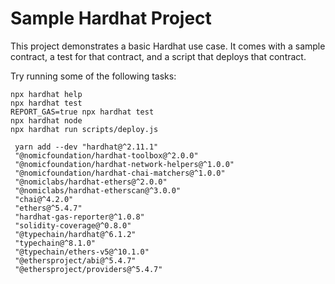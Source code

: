 # Sample Hardhat Project

This project demonstrates a basic Hardhat use case. It comes with a sample contract, a test for that contract, and a script that deploys that contract.

Try running some of the following tasks:

```shell
npx hardhat help
npx hardhat test
REPORT_GAS=true npx hardhat test
npx hardhat node
npx hardhat run scripts/deploy.js
```

```shell
 yarn add --dev "hardhat@^2.11.1"
 "@nomicfoundation/hardhat-toolbox@^2.0.0"
 "@nomicfoundation/hardhat-network-helpers@^1.0.0"
 "@nomicfoundation/hardhat-chai-matchers@^1.0.0"
 "@nomiclabs/hardhat-ethers@^2.0.0"
 "@nomiclabs/hardhat-etherscan@^3.0.0"
 "chai@^4.2.0"
 "ethers@^5.4.7"
 "hardhat-gas-reporter@^1.0.8"
 "solidity-coverage@^0.8.0"
 "@typechain/hardhat@^6.1.2"
 "typechain@^8.1.0"
 "@typechain/ethers-v5@^10.1.0"
 "@ethersproject/abi@^5.4.7"
 "@ethersproject/providers@^5.4.7"

```

